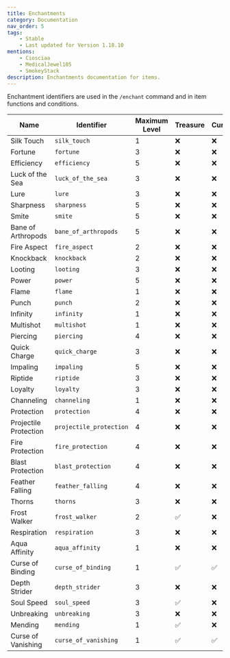 ```yaml
---
title: Enchantments
category: Documentation
nav_order: 5
tags:
    - Stable
    - Last updated for Version 1.18.10
mentions:
    - Ciosciaa
    - MedicalJewel105
    - SmokeyStack
description: Enchantments documentation for items.
---
```


Enchantment identifiers are used in the `/enchant` command and in item functions and conditions.

| Name                  | Identifier              | Maximum Level | Treasure | Curse |
| --------------------- | ----------------------- | ------------- | -------- | ----- |
| Silk Touch            | `silk_touch`            | 1             | ❌       | ❌    |
| Fortune               | `fortune`               | 3             | ❌       | ❌    |
| Efficiency            | `efficiency`            | 5             | ❌       | ❌    |
| Luck of the Sea       | `luck_of_the_sea`       | 3             | ❌       | ❌    |
| Lure                  | `lure`                  | 3             | ❌       | ❌    |
| Sharpness             | `sharpness`             | 5             | ❌       | ❌    |
| Smite                 | `smite`                 | 5             | ❌       | ❌    |
| Bane of Arthropods    | `bane_of_arthropods`    | 5             | ❌       | ❌    |
| Fire Aspect           | `fire_aspect`           | 2             | ❌       | ❌    |
| Knockback             | `knockback`             | 2             | ❌       | ❌    |
| Looting               | `looting`               | 3             | ❌       | ❌    |
| Power                 | `power`                 | 5             | ❌       | ❌    |
| Flame                 | `flame`                 | 1             | ❌       | ❌    |
| Punch                 | `punch`                 | 2             | ❌       | ❌    |
| Infinity              | `infinity`              | 1             | ❌       | ❌    |
| Multishot             | `multishot`             | 1             | ❌       | ❌    |
| Piercing              | `piercing`              | 4             | ❌       | ❌    |
| Quick Charge          | `quick_charge`          | 3             | ❌       | ❌    |
| Impaling              | `impaling`              | 5             | ❌       | ❌    |
| Riptide               | `riptide`               | 3             | ❌       | ❌    |
| Loyalty               | `loyalty`               | 3             | ❌       | ❌    |
| Channeling            | `channeling`            | 1             | ❌       | ❌    |
| Protection            | `protection`            | 4             | ❌       | ❌    |
| Projectile Protection | `projectile_protection` | 4             | ❌       | ❌    |
| Fire Protection       | `fire_protection`       | 4             | ❌       | ❌    |
| Blast Protection      | `blast_protection`      | 4             | ❌       | ❌    |
| Feather Falling       | `feather_falling`       | 4             | ❌       | ❌    |
| Thorns                | `thorns`                | 3             | ❌       | ❌    |
| Frost Walker          | `frost_walker`          | 2             | ✅       | ❌    |
| Respiration           | `respiration`           | 3             | ❌       | ❌    |
| Aqua Affinity         | `aqua_affinity`         | 1             | ❌       | ❌    |
| Curse of Binding      | `curse_of_binding`      | 1             | ✅       | ✅    |
| Depth Strider         | `depth_strider`         | 3             | ❌       | ❌    |
| Soul Speed            | `soul_speed`            | 3             | ✅       | ❌    |
| Unbreaking            | `unbreaking`            | 3             | ❌       | ❌    |
| Mending               | `mending`               | 1             | ✅       | ❌    |
| Curse of Vanishing    | `curse_of_vanishing`    | 1             | ✅       | ✅    |